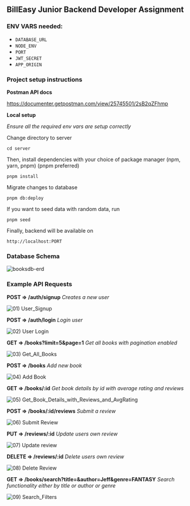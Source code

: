 ## BillEasy Junior Backend Developer Assignment

### ENV VARS needed:

- `DATABASE_URL`
- `NODE_ENV`
- `PORT`
- `JWT_SECRET`
- `APP_ORIGIN`

### Project setup instructions

**Postman API docs**

https://documenter.getpostman.com/view/25745501/2sB2qZFhmp

**Local setup**

*Ensure all the required env vars are setup correctly*

Change directory to server

`cd server`

Then, install dependencies with your choice of package manager (npm, yarn, pnpm) (pnpm preferred)

`pnpm install`

Migrate changes to database

`pnpm db:deploy`

If you want to seed data with random data, run

`pnpm seed`

Finally, backend will be available on

`http://localhost:PORT`

### Database Schema

![booksdb-erd](https://github.com/user-attachments/assets/6dc1ff4d-bad8-4626-9e58-4a520df6757e)

### Example API Requests

**POST => /auth/signup** *Creates a new user*

![01) User_Signup](https://github.com/user-attachments/assets/5df97b4f-0216-49e4-9a23-93af9e1c27a1)

**POST => /auth/login** *Login user*

![02) User Login](https://github.com/user-attachments/assets/fc11c7d2-6553-4041-91e2-b6c31401dacf)

**GET => /books?limit=5&page=1** *Get all books with pagination enabled*

![03) Get_All_Books](https://github.com/user-attachments/assets/a96088e2-f22e-4056-bbe8-1779e9eaeeca)

**POST => /books** *Add new book*

![04) Add Book](https://github.com/user-attachments/assets/d2f55324-121f-4bd9-9c0c-a139f83ea81e)

**GET => /books/:id** *Get book details by id with average rating and reviews*

![05) Get_Book_Details_with_Reviews_and_AvgRating](https://github.com/user-attachments/assets/884b6370-0d68-4615-b2da-d6840688cc1b)

**POST => /books/:id/reviews** *Submit a review*

![06) Submit Review](https://github.com/user-attachments/assets/cdb0ec0e-527a-4107-a5be-d398c11c31d4)

**PUT => /reviews/:id** *Update users own review*

![07) Update review](https://github.com/user-attachments/assets/970f969a-d8f3-4452-ba42-16709da7a5a4)

**DELETE => /reviews/:id** *Delete users own review*

![08) Delete Review](https://github.com/user-attachments/assets/dc871589-2b72-42d6-993d-7ad488e13b10)

**GET => /books/search?title=&author=Jeff&genre=FANTASY** *Search functionality either by title or author or genre*

![09) Search_Filters](https://github.com/user-attachments/assets/58b96aae-2d6b-4fd5-8dba-ad9b34d340e0)
